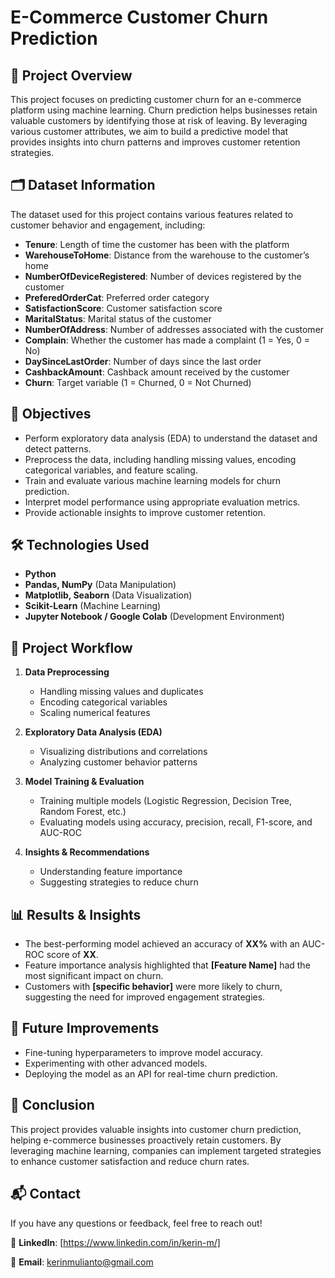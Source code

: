 # E-Commerce Customer Churn Prediction

## 📌 Project Overview
This project focuses on predicting customer churn for an e-commerce platform using machine learning. Churn prediction helps businesses retain valuable customers by identifying those at risk of leaving. By leveraging various customer attributes, we aim to build a predictive model that provides insights into churn patterns and improves customer retention strategies.

## 🗂 Dataset Information
The dataset used for this project contains various features related to customer behavior and engagement, including:
- **Tenure**: Length of time the customer has been with the platform
- **WarehouseToHome**: Distance from the warehouse to the customer’s home
- **NumberOfDeviceRegistered**: Number of devices registered by the customer
- **PreferedOrderCat**: Preferred order category
- **SatisfactionScore**: Customer satisfaction score
- **MaritalStatus**: Marital status of the customer
- **NumberOfAddress**: Number of addresses associated with the customer
- **Complain**: Whether the customer has made a complaint (1 = Yes, 0 = No)
- **DaySinceLastOrder**: Number of days since the last order
- **CashbackAmount**: Cashback amount received by the customer
- **Churn**: Target variable (1 = Churned, 0 = Not Churned)

## 🎯 Objectives
- Perform exploratory data analysis (EDA) to understand the dataset and detect patterns.
- Preprocess the data, including handling missing values, encoding categorical variables, and feature scaling.
- Train and evaluate various machine learning models for churn prediction.
- Interpret model performance using appropriate evaluation metrics.
- Provide actionable insights to improve customer retention.

## 🛠 Technologies Used
- **Python**
- **Pandas, NumPy** (Data Manipulation)
- **Matplotlib, Seaborn** (Data Visualization)
- **Scikit-Learn** (Machine Learning)
- **Jupyter Notebook / Google Colab** (Development Environment)

## 🚀 Project Workflow
1. **Data Preprocessing**
   - Handling missing values and duplicates
   - Encoding categorical variables
   - Scaling numerical features
   
2. **Exploratory Data Analysis (EDA)**
   - Visualizing distributions and correlations
   - Analyzing customer behavior patterns
   
3. **Model Training & Evaluation**
   - Training multiple models (Logistic Regression, Decision Tree, Random Forest, etc.)
   - Evaluating models using accuracy, precision, recall, F1-score, and AUC-ROC
   
4. **Insights & Recommendations**
   - Understanding feature importance
   - Suggesting strategies to reduce churn

## 📊 Results & Insights
- The best-performing model achieved an accuracy of **XX%** with an AUC-ROC score of **XX**.
- Feature importance analysis highlighted that **[Feature Name]** had the most significant impact on churn.
- Customers with **[specific behavior]** were more likely to churn, suggesting the need for improved engagement strategies.

## 📌 Future Improvements
- Fine-tuning hyperparameters to improve model accuracy.
- Experimenting with other advanced models.
- Deploying the model as an API for real-time churn prediction.

## 📝 Conclusion
This project provides valuable insights into customer churn prediction, helping e-commerce businesses proactively retain customers. By leveraging machine learning, companies can implement targeted strategies to enhance customer satisfaction and reduce churn rates.

## 📬 Contact
If you have any questions or feedback, feel free to reach out!

🔗 **LinkedIn**: [https://www.linkedin.com/in/kerin-m/] 

📧 **Email**: kerinmulianto@gmail.com

